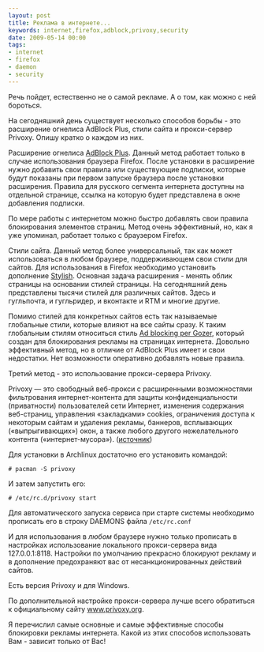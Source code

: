 ```yaml
---
layout: post
title: Реклама в интернете...
keywords: internet,firefox,adblock,privoxy,security
date: 2009-05-14 00:00
tags:
- internet
- firefox
- daemon
- security
---
```

Речь пойдет, естественно не о самой рекламе. А о том, как можно с ней бороться.

На сегодняшний день существует несколько способов борьбы - это расширение огнелиса AdBlock Plus, стили сайта и прокси-сервер Privoxy. Опишу кратко о каждом из них.

Расширение огнелиса <a href="https://addons.mozilla.org/ru/firefox/addon/1865" rel="nofollow">AdBlock Plus</a>. Данный метод работает только в случае использования браузера Firefox. После установки в расширение нужно добавить свои правила или существующие подписки, которые будут показаны при первом запуске браузера после установки расширения. Правила для русского сегмента интернета доступны на отдельной странице, ссылка на которую будет представлена в окне добавления подписки.

По мере работы с интернетом можно быстро добавлять свои правила блокирования элементов страниц. Метод очень эффективный, но, как я уже упоминал, работает только с браузером Firefox.

Стили сайта. Данный метод более универсальный, так как может использоваться в любом браузере, поддерживающем свои стили для сайтов. Для использования в Firefox необходимо установить дополнение <a href="https://addons.mozilla.org/ru/firefox/addon/2108" rel="nofollow">Stylish</a>. Основная задача расширения - менять облик страницы на основании стилей страницы. На сегодняшний день представлены тысячи стилей для различных сайтов. Здесь и гугльпочта, и гугльридер, и вконтакте и RTM и многие другие.

Помимо стилей для конкретных сайтов есть так называемые глобальные стили, которые влияют на все сайты сразу. К таким глобальным стилям относиться стиль <a href="http://www.gozer.org/mozilla/ad_blocking/css/ad_blocking.css" rel="nofollow">Ad blocking per Gozer</a>, который создан для блокирования рекламы на страницах интернета. Довольно эффективный метод, но в отличие от AdBlock Plus имеет и свои недостатки. Нет возможности оперативно добавлять новые правила.

Третий метод - это использование прокси-сервера Privoxy.

Privoxy — это свободный веб-прокси с расширенными возможностями фильтрования интернет-контента для защиты конфиденциальности (приватности) пользователей сети Интернет, изменения содержания веб-страниц, управления «закладками» cookies, ограничения доступа к некоторым сайтам и удаления рекламы, баннеров, всплывающих («выпрыгивающих») окон, а также любого другого нежелательного контента («интернет-мусора»). (<a href="http://ru.wikipedia.org/wiki/Privoxy" rel="nofollow">источник</a>)

Для установки в Archlinux достаточно его установить командой:

    # pacman -S privoxy

И затем запустить его:

    # /etc/rc.d/privoxy start

Для автоматического запуска сервиса при старте системы необходимо прописать его в строку DAEMONS файла `/etc/rc.conf`

И для использования в <em>любом</em> браузере нужно только прописать в настройках использование локального прокси-сервера вида 127.0.0.1:8118. Настройки по умолчанию прекрасно блокируют рекламу и в дополнение предохраняют вас от несанкционированных действий сайтов.

Есть версия Privoxy и для Windows.

По дополнительной настройке прокси-сервера лучше всего обратиться к официальному сайту <a href="http://www.privoxy.org/" rel="nofollow">www.privoxy.org</a>.

Я перечислил самые основные и самые эффективные способы блокировки рекламы интернета. Какой из этих способов использовать Вам - зависит только от Вас!
